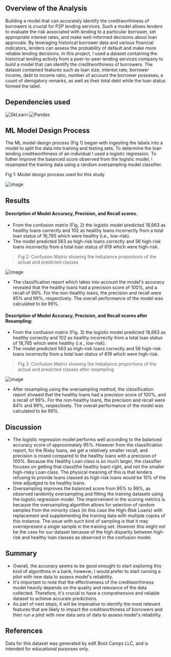 ## Overview of the Analysis

Building a model that can accurately identify the creditworthiness of borrowers is crucial for P2P lending services. Such a model allows lenders to evaluate the risk associated with lending to a particular borrower, set appropriate interest rates, and make well-informed decisions about loan approvals. By leveraging historical borrower data and various financial indicators, lenders can assess the probability of default and make more reliable lending decisions. In this project, I used a dataset containing the historical lending activity from a peer-to-peer lending services company to build a model that can identify the creditworthiness of borrowers. The dataset contained features such as loan size, interest rate, borrower income, debt to income ratio, number of account the borrower posseses, a count of derogatory remarks, as well as their total debt while the loan status formed the label.

## Dependencies used

![SkLearn](https://img.shields.io/badge/scikit_learn-F7931E?style=for-the-badge&logo=scikit-learn&logoColor=white)
![Pandas](https://img.shields.io/badge/Pandas-2C2D72?style=for-the-badge&logo=pandas&logoColor=white)

## ML Model Design Process
The ML model design process (Fig 1) began with ingesting the labels into a model to split the data into training and testing sets. To determine the loan lending creditworthiness of an individual I used a logistic regression. To futher improve the balanced score observed from the logistic model, I resampled the training data using a random oversampling model classifier. 

Fig 1: Model design process used for this study

![image](https://github.com/Jayplect/credit-risk-classification/assets/107348074/abdb6ff2-6370-4b1b-b2ce-3664fc54be89)

## Results

#### Description of Model Accuracy, Precision, and Recall scores.

- From the confusion matrix (Fig. 2) the logistic model predicted 18,663 as healthy loans correctly and 102 as healthy loans incorrectly from a total loan status of 18,765 which were healthy (i.e., low-risk).
- The model predicted 563 as high-risk loans correctly and 56 high-risk loans incorrectly from a total loan status of 619 which were high-risk.

> Fig 2: Confusion Matrix showing the Imbalance proportions of the actual and predicted classes

![image](https://github.com/Jayplect/credit-risk-classification/assets/107348074/57e56a59-e561-4510-8d5d-60a5ad3939f6)

- The classification report which takes into account the model's accuracy revealed that the healthy loans had a precision score of 100%, and a recall of 99%. For the non-healthy loans, the precision and recall were 85% and 99%, respectively. The overall performance of the model was calculated to be 99%.

#### Description of Model Accuracy, Precision, and Recall scores after Resampling:

- From the confusion matrix (Fig. 3) the logistic model predicted 18,663 as healthy correctly and 102 as healthy incorrectly from a total loan status of 18,765 which were healthy (i.e., low-risk).
- The model predicted 563 as high-risk loans correctly and 56 high-risk loans incorrectly from a total loan status of 619 which were high-risk.

> Fig 3: Confusion Matrix showing the Imbalance proportions of the actual and predicted classes after resampling

![image](https://github.com/Jayplect/credit-risk-classification/assets/107348074/b44648fc-4bfa-40fa-b112-262111429b49)

- After resampling using the oversampling method, the classification report showed that the healthy loans had a precision score of 100%, and a recall of 99%. For the non-healthy loans, the precision and recall were 84% and 99%, respectively. The overall performance of the model was calculated to be 99%.

## Discussion
- The logistic regression model performs well according to the balanced accuracy score of approximately 95%. However from the classification report, for the Risky loans, we get a relatively smaller recall, and precision is mixed compared to the healthy loans with a precision of 100%. Because the Healthy Loan class is so much larger, the classifier focuses on getting that class(the healthy loan) right, and not the smaller high-risky Loan class. The physical meaning of this is that lenders refusing to provide loans classed as high-risk loans would be 15% of the time adjudged to be healthy loans.
- Oversampling improves the balanced score from 95% to 99%, as observed randomly  oversampling and fitting the training datasets using the logistic regression model. The imporvement in the scoring metrics is because the oversampling algorithm allows for selection of random samples from the minority class (in this case the High-Risk Loans) with replacement and supplementing the training data with multiple copies of this instance. The issue with such kind of sampling is that it may overrepresent a single sample in the training set. However this might not be the case for our dataset because of the high disparity between high-risk and healthy loan classes as observed in the confusion model. 

## Summary
- Overall, the accuracy seems to be good enought to start exploring this kind of algorithms in a bank, however, I would prefer to start running a pilot with new data to assess model's reliability.
- It's important to note that the effectiveness of the creditworthiness model heavily depends on the quality and relevance of the data collected. Therefore, it's crucial to have a comprehensive and reliable dataset to achieve accurate predictions.
- As part of next steps, it will be imperative to identify the most relevant features that are likely to impact the creditworthiness of borrowers and then run a pilot with new data sets of data to assess model's reliability.

## References
Data for this dataset was generated by edX Boot Camps LLC, and is intended for educational purposes only.
